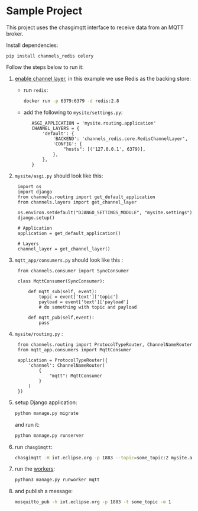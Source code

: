 # Sample Project

This project uses the chasgimqtt interface to receive data from an MQTT broker.

Install dependencies:

```console
pip install channels_redis celery
```

Follow the steps below to run it:

1. [enable channel layer](https://channels.readthedocs.io/en/latest/tutorial/part_2.html#enable-a-channel-layer),
   in this example we use Redis as the backing store:
   - run `redis`:
        ```bash
        docker run -p 6379:6379 -d redis:2.8
        ```
   - add the following to `mysite/settings.py`:
     
            ASGI_APPLICATION = 'mysite.routing.application'
            CHANNEL_LAYERS = {
                'default': {
                    'BACKEND': 'channels_redis.core.RedisChannelLayer',
                    'CONFIG': {
                        "hosts": [('127.0.0.1', 6379)],
                    },
                },
            }
1. `mysite/asgi.py` should look like this:

        import os
        import django
        from channels.routing import get_default_application
        from channels.layers import get_channel_layer
        
        os.environ.setdefault("DJANGO_SETTINGS_MODULE", "mysite.settings")
        django.setup()
        
        # Application
        application = get_default_application()
        
        # Layers
        channel_layer = get_channel_layer()
        
1. `mqtt_app/consumers.py` should look like this :

        from channels.consumer import SyncConsumer

        class MqttConsumer(SyncConsumer):
        
            def mqtt_sub(self, event):
                topic = event['text']['topic']
                payload = event['text']['payload']
                # do something with topic and payload
                
            def mqtt_pub(self,event):
                pass

                
1. `mysite/routing.py` :

        from channels.routing import ProtocolTypeRouter, ChannelNameRouter
        from mqtt_app.consumers import MqttConsumer
        
        application = ProtocolTypeRouter({
            'channel': ChannelNameRouter(
                {
                    "mqtt": MqttConsumer
                }
            )
        })

1. setup Django application:

   ```bash
   python manage.py migrate
   ```
   
   and run it:
   
   ```bash
   python manage.py runserver
   ```

1. run `chasgimqtt`:

    ```bash
    chasgimqtt -H iot.eclipse.org -p 1883 --topic=some_topic:2 mysite.asgi:channel_layer
    ```

1. run the [workers](https://channels.readthedocs.io/en/latest/topics/worker.html#worker-and-background-tasks):

    ```bash
    python3 manage.py runworker mqtt
    ```

1. and publish a message:

    ```bash
    mosquitto_pub -h iot.eclipse.org -p 1883 -t some_topic -m 1
    ```
